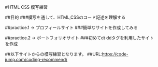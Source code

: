 #HTML CSS 模写練習

##目的
###模写を通して、HTML,CSSのコード記述を理解する

##practice.1 → プロフィールサイト
###簡単なサイトを作成してみる

##practice.2 → ポートフォリオサイト
###初めてdt ddタグを利用したサイトを作成


##以下サイトからの模写練習となります。
##URL:https://code-jump.com/coding-recommend/

